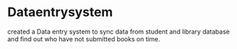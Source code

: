 # Dataentrysystem
created a Data entry system to sync data from student and library database and find out who have not submitted books on time.
